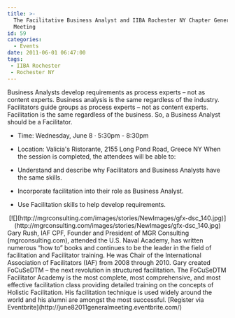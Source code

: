 ```yaml
---
title: >-
  The Facilitative Business Analyst and IIBA Rochester NY Chapter General
  Meeting
id: 59
categories:
  - Events
date: 2011-06-01 06:47:00
tags:
 - IIBA Rochester
 - Rochester NY
---
```


Business Analysts develop requirements as process experts – not as content experts. Business analysis is the same regardless of the industry. Facilitators guide groups as process experts – not as content experts. Facilitation is the same regardless of the business. So, a Business Analyst should be a Facilitator.

*   Time: Wednesday, June 8 · <span class="dtstart"> 5:30pm</span> - <span class="dtend"> 8:30pm</span>
*   Location: <span class="fn org">Valicia's Ristorante, </span>2155 Long Pond Road, Greece NY
When the session is completed, the attendees will be able to:

*   Understand and describe why Facilitators and Business Analysts have the same skills.
*   Incorporate facilitation into their role as Business Analyst.
*   Use Facilitation skills to help develop requirements.
<div class="separator" style="clear:both;text-align:center;">[![](http://mgrconsulting.com/images/stories/NewImages/gfx-dsc_140.jpg)](http://mgrconsulting.com/images/stories/NewImages/gfx-dsc_140.jpg)</div>
Gary Rush, IAF CPF, Founder and President of MGR Consulting (mgrconsulting.com), attended the U.S. Naval Academy, has written numerous “how to” books and continues to be the leader in the field of facilitation and Facilitator training. He was Chair of the International Association of Facilitators (IAF) from 2008 through 2010.
Gary created FoCuSeDTM – the next revolution in structured facilitation. The FoCuSeDTM Facilitator Academy is the most complete, most comprehensive, and most effective facilitation class providing detailed training on the concepts of Holistic Facilitation. His facilitation technique is used widely around the world and his alumni are amongst the most successful.
[Register via Eventbrite](http://june82011generalmeeting.eventbrite.com/)